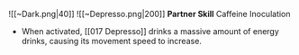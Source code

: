 
![[~Dark.png|40]]
![[~Depresso.png|200]]
**Partner Skill**
Caffeine Inoculation
- When activated, [[017 Depresso]] drinks a massive amount of energy drinks, causing its movement speed to increase.